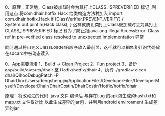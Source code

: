 0、原理：正常地，Class被加载时会为其打上CLASS_ISPREVERIFIED 标记 ,利用这点
将com.dhair.hotfix.Hack 给类构造方法种加入
import com.dhair.hotfix.Hack
if (ClassVerifier.PREVENT_VERIFY) {
System.out.println(Hack.class);
}
这样就防止类打上Class被加载时会为其打上CLASS_ISPREVERIFIED 标记
也为了防止报java.lang.IllegalAccessError: Class ref in pre-verified class resolved to unexpected implementation  异常

同时通过将自定义ClassLoader的顺序放入最前面，这样就可以把修复好的代码放在sdcard中被动态读入

0、App需要混淆
1、Build -> Clean Project
2、Run project
3、备份 app/build/outputs/dhair 至 Hotfix/hotfix/dhair
4、执行
./gradlew clean dhairQihooDebugPatch -P DhairDir=/Users/dengshengjin/ApplicationFiles/DeveloperFiles/DeveloperMyself/DeveloperDhair/DhairCostin/DhairCostin/Hotfix/hotfix/dhair

原理：将改动过的代码 .java  文件 编译后 与存在bug 的apk包生成的hash.txt和map.txt 文件做对比
以此生成差异的jar包，并利用android environment 生成差异的jar

